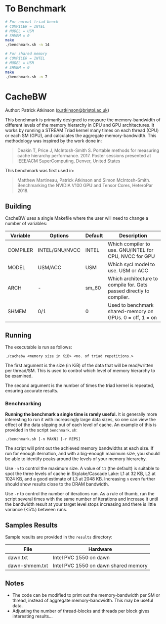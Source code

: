 To Benchmark
============

```sh
# For normal triad bench
# COMPILER = INTEL
# MODEL = USM
# SHMEM = 0
make
./benchmark.sh -n 14

# For shared memory
# COMPILER = INTEL
# MODEL = USM
# SHMEM = 0
make
./benchmark.sh -n 7
```



CacheBW
=======

Author: Patrick Atkinson (p.atkinson@bristol.ac.uk)

This benchmark is primarily designed to measure the memory-bandwidth of different levels of the memory hierarchy in CPU and GPU architectures. It works by running a STREAM Triad kernel many times on each thread (CPU) or each SM (GPU), and calculates the aggregate memory-bandwidth. This methodology was inspired by the work done in:

> Deakin T, Price J, McIntosh-Smith S. Portable methods for measuring cache hierarchy performance. 2017. Poster sessions presented at IEEE/ACM SuperComputing, Denver, United States

This benchmark was first used in: 

> Matthew Martineau, Patrick Atkinson and Simon McIntosh-Smith. Benchmarking the NVIDIA V100 GPU and Tensor Cores, HeteroPar 2018.

Building
--------

CacheBW uses a single Makefile where the user will need to change a number of variables:

| Variable | Options | Default | Description                                                                                                     |
-----------|-----------------|---------------|-----------------------------------------------------------------------------------------------------------------|
| COMPILER | INTEL/GNU/NVCC  | INTEL         | Which compiler to use. GNU/INTEL for CPU, NVCC for GPU                                                          |
| MODEL    | USM/ACC         | USM           | Which sycl model to use. USM or ACC                                                                             |
| ARCH     | -               | sm_60         | Which architecture to compile for. Gets passed directly to compiler.                                            |
| SHMEM    | 0/1             | 0             | Used to benchmark shared-memory on GPUs. 0 = off, 1 = on                                                        |

Running
-------

The executable is run as follows:

```
./cachebw <memory size in KiB> <no. of triad repetitions.>
```

The first argument is the size (in KiB) of the data that will be read/written per thread/SM. This is used to control which level of memory hierarchy to be examined. 

The second argument is the number of times the triad kernel is repeated, ensuring accurate results. 

### Benchmarking

**Running the benchmark a single time is rarely useful.** It is generally more interesting to run it with increasingly large data sizes, so one can view the effect of the data slipping out of each level of cache. An example of this is provided in the script `benchmark.sh`:

```
./benchmark.sh [-n MAXN] [-r REPS]
```

The script will print out the achieved memory bandwidths at each size.
If run for enough iternation, and with a big-enough maximum size, you should be able to identify peaks around the levels of your memory hierarchy.

Use `-n` to control the maximum size. 
A value of `11` (the default) is suitable to spot the three levels of cache in Skylake/Cascade Lake: L1 at 32 KB, L2 at 1024 KB, and a good estimate of L3 at 2048 KB.
Increasing `n` even further should show results close to the DRAM bandwidth.

Use `-r` to control the number of iterations run.
As a rule of thumb, run the script several times with the same number of iterations and increase it until the bandwidth result at your target level stops increasing and there is little variance (&lt;5%) between runs.


Samples Results
---------------

Sample results are provided in the `results` directory:

| File                     | Hardware                                      |
|--------------------------|-----------------------------------------------|
| dawn.txt                 | Intel PVC 1550 on dawn                        |
| dawn-shmem.txt           | Intel PVC 1550 on dawn shared memory          |

Notes
----------------

- The code can be modified to print out the memory-bandwidth per SM or thread, instead of aggregate memory-bandwidth. This may be useful data.
- Adjusting the number of thread-blocks and threads per block gives interesting results...



